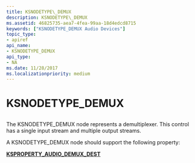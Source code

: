 ```yaml
---
title: KSNODETYPE\_DEMUX
description: KSNODETYPE\_DEMUX
ms.assetid: 46825735-aea7-4fea-99aa-18d4edcd8715
keywords: ["KSNODETYPE_DEMUX Audio Devices"]
topic_type:
- apiref
api_name:
- KSNODETYPE_DEMUX
api_type:
- NA
ms.date: 11/28/2017
ms.localizationpriority: medium
---
```


# KSNODETYPE\_DEMUX


## <span id="ddk_ksnodetype_demux_ks"></span><span id="DDK_KSNODETYPE_DEMUX_KS"></span>


The KSNODETYPE\_DEMUX node represents a demultiplexer. This control has a single input stream and multiple output streams.

A KSNODETYPE\_DEMUX node should support the following property:

[**KSPROPERTY\_AUDIO\_DEMUX\_DEST**](ksproperty-audio-demux-dest.md)

 

 





